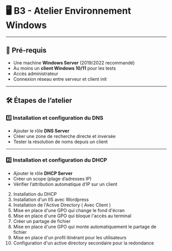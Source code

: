 # 🖥️ B3 - Atelier Environnement Windows

---

## 📌 Pré-requis
- Une machine **Windows Server** (2019/2022 recommandé)  
- Au moins un **client Windows 10/11** pour les tests  
- Accès administrateur  
- Connexion réseau entre serveur et client  init

---

## 🛠️ Étapes de l’atelier
### 1️⃣ Installation et configuration du **DNS**
- Ajouter le rôle **DNS Server**
- Créer une zone de recherche directe et inversée
- Tester la résolution de noms depuis un client

---

### 2️⃣ Installation et configuration du **DHCP**
- Ajouter le rôle **DHCP Server**
- Créer un scope (plage d’adresses IP)
- Vérifier l’attribution automatique d’IP sur un client

2) Installation du DHCP
3) Installation d'un IIS avec Wordpress
4) Installation de l'Active Directory ( Avec Client )
5) Mise en place d'une GPO qui change le fond d'écran 
6) Mise en place d'une GPO qui bloque l'accès au terminal
7) Créer un partage de fichier
8) Mise en place d'une GPO qui monte automatiquement le partage de fichier
9) Mise en place d'un profil itinérant pour les utilisateurs
10) Configuration d'un active directory secondaire pour la redondance